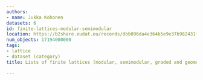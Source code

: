 ```yaml
---
authors:
- name: Jukka Kohonen
datasets: 6
id: finite-lattices-modular-semimodular
location: https://b2share.eudat.eu/records/dbb096da4e364b5e9e37b982431f41de
num_objects: 17194000000
tags:
- lattice
- dataset (category)
title: Lists of finite lattices (modular, semimodular, graded and geometric)

---
```


